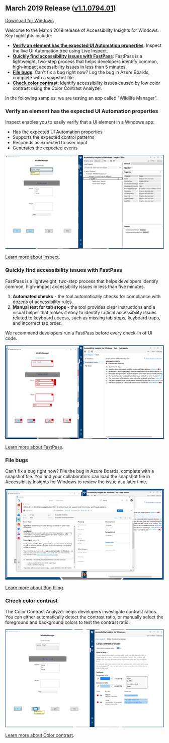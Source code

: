 ## March 2019 Release ([v1.1.0794.01](https://github.com/Microsoft/accessibility-insights-windows/releases/tag/v1.1.0794.01))

<a href="https://aka.ms/accessibilityinsights-windows/download" target="_blank">Download for Windows</a>

Welcome to the March 2019 release of Accessibility Insights for Windows. Key highlights include:

- [**Verify an element has the expected UI Automation properties**](#verify-an-element-has-the-expected-ui-automation-properties): Inspect the live UI Automation tree using Live Inspect.
- [**Quickly find accessibility issues with FastPass**](#quickly-find-accessibility-issues-with-fastpass): FastPass is a lightweight, two-step process that helps developers identify common, high-impact accessibility issues in less than 5 minutes.
- [**File bugs**](#file-bugs): Can't fix a bug right now? Log the bug in Azure Boards, complete with a snapshot file.
- [**Check color contrast**](#check-color-contrast): Identify accessibility issues caused by low color contrast using the Color Contrast Analyzer.

In the following samples, we are testing an app called "Wildlife Manager". 

### Verify an element has the expected UI Automation properties

Inspect enables you to easily verify that a UI element in a Windows app:

- Has the expected UI Automation properties
- Supports the expected control patterns
- Responds as expected to user input
- Generates the expected events

![Inspect Wildlife Manager app's UI Automation properties using Live Inspect](inspect.png)

[Learn more about Inspect](https://go.microsoft.com/fwlink/?linkid=2075123).

### Quickly find accessibility issues with FastPass

FastPass is a lightweight, _two-step_ process that helps developers identify common, high-impact accessibility issues in less than five minutes.

1. **Automated checks** - the tool automatically checks for compliance with dozens of accessibility rules.
1. **Manual test for tab stops** - the tool provides clear instructions and a visual helper that makes it easy to identify critical accessibility issues related to keyboard access, such as missing tab stops, keyboard traps, and incorrect tab order.

We recommend developers run a FastPass before every check-in of UI code.

![FastPass's automated checks results against the Wildlife Manager app in Accessibility Insights for Windows](fastpass.png)

[Learn more about FastPass](https://go.microsoft.com/fwlink/?linkid=2075125).

### File bugs

Can't fix a bug right now? File the bug in Azure Boards, complete with a snapshot file. You and your collaborators can load the snapshot file in Accessibility Insights for Windows to review the issue at a later time.

![File a bug in Azure Boards against the Wildlife Manager app from Accessibility Insights for Windows](bugfiling.png)

[Learn more about Bug filing](https://go.microsoft.com/fwlink/?linkid=2075269).

### Check color contrast

The Color Contrast Analyzer helps developers investigate contrast ratios. You can either automatically detect the contrast ratio, or manually select the foreground and background colors to test the contrast ratio.

![Auto detect color contrast ratio in the Wildlife Manager app](colorcontrast.png)

[Learn more about Color contrast](https://go.microsoft.com/fwlink/?linkid=2075365).
